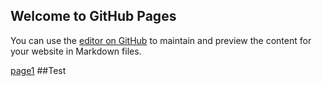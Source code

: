 ## Welcome to GitHub Pages

You can use the [editor on GitHub](https://github.com/Mfjohnsons/Mfjohnsons.github.io/edit/master/index.md) to maintain and preview the content for your website in Markdown files.

[page1](../selflessness.md)
##Test
